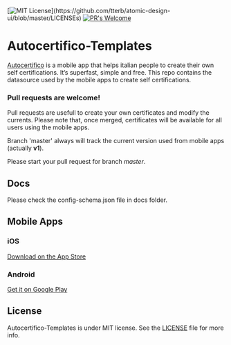 [![MIT License](https://img.shields.io/apm/l/atomic-design-ui.svg?)](https://github.com/tterb/atomic-design-ui/blob/master/LICENSEs)
[![PR's Welcome](https://img.shields.io/badge/PRs-welcome-brightgreen.svg?style=flat)](http://makeapullrequest.com)  
# Autocertifico-Templates
[Autocertifico](https://autocertifico.com) is a mobile app that helps italian people to create their own self certifications. It’s superfast, simple and free.
This repo contains the datasource used by the mobile apps to create self certifications.

### Pull requests are welcome!
Pull requests are usefull to create your own certificates and modify the currents. Please note that, once merged, certificates will be available for all users using the mobile apps.

Branch 'master' always will track the current version used from mobile apps (actually **v1**).

Please start your pull request for branch *master*.

## Docs
Please check the config-schema.json file in docs folder.

## Mobile Apps

### iOS
[Download on the App Store](https://apps.apple.com/it/app/icertify/id1409183437)

### Android
[Get it on Google Play](https://play.google.com/store/apps/details?id=com.appsloadermobile.autocertifico)

## License
Autocertifico-Templates is under MIT license. See the [LICENSE](https://github.com/andoma93/Autocertifico-Templates/blob/master/LICENSE) file for more info.
